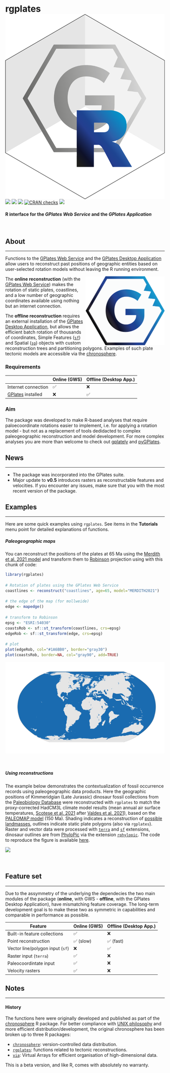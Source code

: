 
# rgplates <img src="man/figures/logo.png" align="right" />

[![](https://img.shields.io/badge/devel%20version-0.5.0-green.svg)](https://github.com/gplates/rgplates)
[![](https://www.r-pkg.org/badges/version/rgplates?color=blue)](https://cran.r-project.org/package=rgplates)
[![](http://cranlogs.r-pkg.org/badges/grand-total/rgplates?color=yellow)](https://cran.r-project.org/package=rgplates)
[![CRAN
checks](https://badges.cranchecks.info/summary/rgplates.svg)](https://cran.r-project.org/web/checks/check_results_rgplates.html)
[![](https://img.shields.io/badge/doi-10.5281/zenodo.8093990-blue.svg)](https://doi.org/10.5281/zenodo.8093990)

#### R interface for the *GPlates Web Service* and the *GPlates Application*

<br>

## About

------------------------------------------------------------------------

Functions to the [GPlates Web Service](https://gws.gplates.org/) and the
[GPlates Desktop Application](https://www.gplates.org/) allow users to
reconstruct past positions of geographic entities based on user-selected
rotation models without leaving the R running environment.

<a href="https://www.gplates.org/"><img src="https://github.com/gplates/rgplates/blob/devel/pkgdown/assets/New_GPlates_Logo.png?raw=true" width=250 align="right"></a>

The **online reconstruction** (with the [GPlates Web
Service](https://gws.gplates.org/)) makes the rotation of static plates,
coastlines, and a low number of geographic coordinates available using
nothing but an internet connection.

The **offline reconstruction** requires an external installation of the
[GPlates Desktop Application](https://www.gplates.org/), but allows the
efficient batch rotation of thousands of coordinates, Simple Features
([`sf`](https://cran.r-project.org/package=sf)) and Spatial
([`sp`](https://cran.r-project.org/package=sp)) objects with custom
reconstruction trees and partitioning polygons. Examples of such plate
tectonic models are accessible via the
[chronosphere](https://www.chronosphere.info/).

### Requirements

|  | **Online (GWS)** | **Offline (Desktop App.)** |
|----|----|----|
| Internet connection | ✅ | ❌ |
| [GPlates](https://gws.gplates.org/) installed | ❌ | ✅ |

### Aim

The package was developed to make R-based analyses that require
paloecoordinate rotations easier to implement, i.e. for applying a
rotation model - but not as a replacement of tools dedidacted to complex
paleogeographic reconstruction and model development. For more complex
analyses you are more than welcome to check out
[gplately](https://gplates.github.io/gplately/) and
[pyGPlates](https://www.gplates.org/docs/pygplates/).

## News

------------------------------------------------------------------------

- The package was incorporated into the GPlates suite.
- Major update to **v0.5** introduces rasters as reconstructable
  features and velocities. If you encounter any issues, make sure that
  you with the most recent version of the package.

## Examples

------------------------------------------------------------------------

Here are some quick examples using `rgplates`. See items in the
**Tutorials** menu point for detailed explanations of functions.

##### *Paleogeographic maps*

You can reconstruct the positions of the plates at 65 Ma using the
[Merdith et al. 2021
model](https://www.sciencedirect.com/science/article/pii/S0012825220305237)
and transform them to [Robinson](https://epsg.io/54030) projection using
with this chunk of code:

``` r
library(rgplates)

# Rotation of plates using the GPlates Web Service
coastlines <- reconstruct("coastlines", age=65, model="MERDITH2021")

# the edge of the map (for mollweide)
edge <- mapedge()

# transform to Robinson 
epsg <- "ESRI:54030"
coastsRob <- sf::st_transform(coastlines, crs=epsg)
edgeRob <- sf::st_transform(edge, crs=epsg)

# plot
plot(edgeRob, col="#1A6BB0", border="gray30")
plot(coastsRob, border=NA, col="gray90", add=TRUE)
```

![](man/figures/rgplates_example.png)

<br>

##### *Using reconstructions*

The example below demonstrates the contextualization of fossil
occurrence records using paleogeographic data products. Here the
geographic positions of Kimmeridgian (Late Jurassic) dinosaur fossil
collections from the [Paleobiology Database](https://paleobiodb.org/#/)
were reconstructed with `rgplates` to match the proxy-corrected HadCM3L
climate model results (mean annual air surface temperatures, [Scotese et
al. 2021](https://doi.org/10.1016/j.earscirev.2021.103503) after [Valdes
et al. 2021](https://doi.org/10.5194/cp-17-1483-2021)), based on the
[PALEOMAP
model](https://www.earthbyte.org/paleomap-paleoatlas-for-gplates/) (150
Ma). Shading indicates a reconstruction of [possible
landmasses](https://doi.org/10.1016/j.earscirev.2020.103463), outlines
indicate static plate polygons (also via `rgplates`). Raster and vector
data were processed with
[`terra`](https://doi.org/10.32614/CRAN.package.terra) and
[`sf`](https://doi.org/10.32614/CRAN.package.sf) extensions, dinosaur
outlines are from [PhyloPic](https://www.phylopic.org/) via the
extension
[`rphylopic`](https://doi.org/10.32614/CRAN.package.rphylopic). The code
to reproduce the figure is available
[here](https://github.com/GPlates/rgplates/raw/devel/pkgdown/assets/kimmeridgian_dinosaurs/code/rgplates_kimmerdigian_dinosaurs.R).

![](images/temperature.png)

<br>

## Feature set

------------------------------------------------------------------------

Due to the assymmetry of the underlying the dependecies the two main
modules of the package (**online**, with GWS - **offline**, with the
GPlates Desktop Application), have mismatching feature coverage. The
long-term development goal is to make these two as symmetric in
capabilities and comparable in performance as possible.

| Feature | **Online (GWS)** | **Offline (Desktop App.)** |
|----|----|----|
| Built-in feature collections | ✅ | ❌ |
| Point reconstruction | ✅ (slow) | ✅ (fast) |
| Vector line/polygon input (`sf`) | ❌ | ✅ |
| Raster input (`terra`) | ✅ | ❌ |
| Paleocoordintate input | ✅ | ❌ |
| Velocity rasters | ✅ | ❌ |

## Notes

------------------------------------------------------------------------

#### History

The functions here were originally developed and published as part of
the [chronosphere](https://chronosphere.info/r_client/) R package. For
better compliance with [UNIX
philosophy](https://en.wikipedia.org/wiki/Unix_philosophy) and more
efficient distribution/development, the original chronosphere has been
broken up to three R packages:

- [`chronosphere`](https://chronosphere.info/r_client/):
  version-controlled data distribution.
- [`rgplates`](https://gplates.github.io/rgplates/): functions related
  to tectonic reconstructions.
- [`via`](https://adamkocsis.github.io/via/): Virtual Arrays for
  efficient organisation of high-dimensional data.

This is a beta version, and like R, comes with absolutely no warranty.
